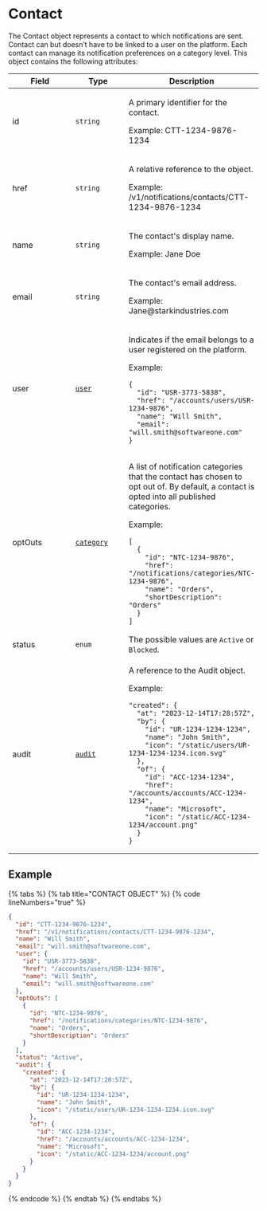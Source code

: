 # Contact

The Contact object represents a contact to which notifications are sent. Contact can but doesn’t have to be linked to a user on the platform. Each contact can manage its notification preferences on a category level. This object contains the following attributes:

<table><thead><tr><th width="170">Field</th><th width="121">Type</th><th>Description</th></tr></thead><tbody><tr><td>id</td><td><code>string</code></td><td><p>A primary identifier for the contact. </p><p>Example: CTT-1234-9876-1234</p></td></tr><tr><td>href</td><td><code>string</code></td><td><p>A relative reference to the object. </p><p>Example: /v1/notifications/contacts/CTT-1234-9876-1234</p></td></tr><tr><td>name</td><td><code>string</code></td><td><p>The contact's display name.  </p><p>Example: Jane Doe</p></td></tr><tr><td>email</td><td><code>string</code></td><td><p>The contact's email address.  </p><p>Example: Jane@starkindustries.com</p></td></tr><tr><td>user</td><td><a href="../../accounts-api/users/"><code>user</code></a></td><td><p>Indicates if the email belongs to a user registered on the platform. </p><p>Example:</p><pre class="language-json" data-overflow="wrap" data-line-numbers><code class="lang-json">{
  "id": "USR-3773-5838",
  "href": "/accounts/users/USR-1234-9876",
  "name": "Will Smith",
  "email": "will.smith@softwareone.com"
}
</code></pre></td></tr><tr><td>optOuts</td><td><a href="../categories/"><code>category</code></a></td><td><p>A list of notification categories that the contact has chosen to opt out of. By default, a contact is opted into all published categories. </p><p>Example:</p><pre class="language-json" data-overflow="wrap" data-line-numbers><code class="lang-json">[
  {
    "id": "NTC-1234-9876",
    "href": "/notifications/categories/NTC-1234-9876",
    "name": "Orders",
    "shortDescription": "Orders"
  }
]
</code></pre></td></tr><tr><td>status</td><td><code>enum</code></td><td>The possible values are <code>Active</code> or <code>Blocked</code>.</td></tr><tr><td>audit</td><td><a href="../../common-api-objects/audit.md"><code>audit</code></a></td><td><p>A reference to the Audit object. </p><p>Example:</p><pre class="language-json" data-overflow="wrap" data-line-numbers><code class="lang-json">"created": { 
  "at": "2023-12-14T17:28:57Z", 
  "by": {
    "id": "UR-1234-1234-1234",
    "name": "John Smith",
    "icon": "/static/users/UR-1234-1234-1234.icon.svg"
  },
  "of": {
    "id": "ACC-1234-1234",
    "href": "/accounts/accounts/ACC-1234-1234",
    "name": "Microsoft",
    "icon": "/static/ACC-1234-1234/account.png"
  }
}
</code></pre></td></tr></tbody></table>

## Example

{% tabs %}
{% tab title="CONTACT OBJECT" %}
{% code lineNumbers="true" %}
```json
{
  "id": "CTT-1234-9876-1234",
  "href": "/v1/notifications/contacts/CTT-1234-9876-1234",
  "name": "Will Smith",
  "email": "will.smith@softwareone.com",
  "user": {
    "id": "USR-3773-5838",
    "href": "/accounts/users/USR-1234-9876",
    "name": "Will Smith",
    "email": "will.smith@softwareone.com"
  },
  "optOuts": [
    {
      "id": "NTC-1234-9876",
      "href": "/notifications/categories/NTC-1234-9876",
      "name": "Orders",
      "shortDescription": "Orders"
    }
  ],
  "status": "Active",
  "audit": {
    "created": {
      "at": "2023-12-14T17:28:57Z",
      "by": {
        "id": "UR-1234-1234-1234",
        "name": "John Smith",
        "icon": "/static/users/UR-1234-1234-1234.icon.svg"
      },
      "of": {
        "id": "ACC-1234-1234",
        "href": "/accounts/accounts/ACC-1234-1234",
        "name": "Microsoft",
        "icon": "/static/ACC-1234-1234/account.png"
      }
    }
  }
}
```
{% endcode %}
{% endtab %}
{% endtabs %}
